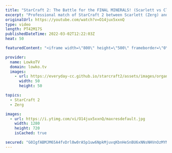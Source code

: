 ```yaml
---
title: "StarCraft 2: The Battle for the FINAL MINERALS! (Scarlett vs Clem)"
excerpt: "Professional match of StarCraft 2 between Scarlett (Zerg) and Clem (Terran). This match comes down to the absolute final minerals on Hardwire.  Support my work on Patreon: https://www.patreon.com/lowkotv Become a YouTube member: https://lowko.tv/join  More Lowko: https://youtube.com/morelowko Lowko Clips:"
originalUrl: https://youtube.com/watch?v=O14jux5xxnQ
type: video
length: PT42M17S
publishedDateTime: 2022-03-02T12:22:03Z
heat: 50

featuredContent: "<iframe width=\"800\" height=\"500\" frameborder=\"0\" src=\"https://www.youtube.com/embed/O14jux5xxnQ\" allow=\"accelerometer; autoplay; encrypted-media; gyroscope; picture-in-picture\" allowfullscreen></iframe>"

provider:
  name: LowkoTV
  domain: lowko.tv
  images:
    - url: https://everyday-cc.github.io/starcraft2/assets/images/organizations/lowko.tv-50x50.jpg
      width: 50
      height: 50

topics:
  - StarCraft 2
  - Zerg

images:
  - url: https://i.ytimg.com/vi/O14jux5xxnQ/maxresdefault.jpg
    width: 1280
    height: 720
    isCached: true

secured: "G0IgfABMJM65A4fvDrl0w0rA5p1uw6NpkMjuvqKbnHeSnBU6xNNsNHVnOzMYMoWFs/jMGSrZoADy+IzyYSPKEm83Ks07vP6x1QvqUEEeD2PEsYdgyO5LpUs7XeLgg/m0LoJ6mqV0Ns5WJHCLLMNfCZbf9odh2Dkb0ETV66oFY5rb3d1bxGgETCLZaqWDWihp6reUQSHHHN+iSmbSm3BE5wZaZ+XAfi4+glOia9Vd9lpbE6NXYKuWOqeFwiQyt2n9Cp7AOheeKX1LFnsaw+nkIeusBxVRsBdrAaMLeojb+je/c+T37EmjkistX6EXRlQR3Pe3ly7fUVHQ5Ip/seCb4O4ctMjoEeLWNZ5VB+ixuKDyFJmtrNJKJ8p1B8XCMDoLJvYLZoDswNZcZgzcjJaJ+GQFtWQluUvE70/aqu0KxxUkM/6NIvCchBcuJKiEIUyu;ZIC5raFTSv7dJs8+k9I4fg=="
---
```


